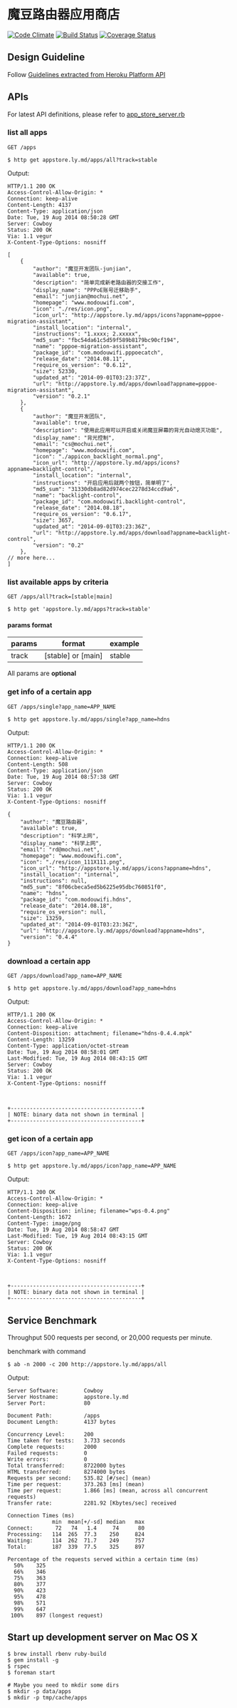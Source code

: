 # 魔豆路由器应用商店

[![Code Climate](https://codeclimate.com/github/modouwifi/appstore.ly.md/badges/gpa.svg)](https://codeclimate.com/github/modouwifi/appstore.ly.md)
[![Build Status](https://travis-ci.org/modouwifi/appstore.ly.md.svg?branch=master)](https://travis-ci.org/modouwifi/appstore.ly.md)
[![Coverage Status](https://coveralls.io/repos/modouwifi/appstore.ly.md/badge.png?branch=master)](https://coveralls.io/r/modouwifi/appstore.ly.md?branch=master)

## Design Guideline

Follow [Guidelines extracted from Heroku Platform API](https://github.com/interagent/http-api-design)

## APIs

For latest API definitions, please refer to [app_store_server.rb](https://github.com/modouwifi/appstore.ly.md/blob/master/app_store_server.rb)

### list all apps

`GET /apps`

    $ http get appstore.ly.md/apps/all?track=stable

Output:

```
HTTP/1.1 200 OK
Access-Control-Allow-Origin: *
Connection: keep-alive
Content-Length: 4137
Content-Type: application/json
Date: Tue, 19 Aug 2014 08:50:28 GMT
Server: Cowboy
Status: 200 OK
Via: 1.1 vegur
X-Content-Type-Options: nosniff

[
    {
        "author": "魔豆开发团队-junjian",
        "available": true,
        "description": "简单完成新老路由器的交接工作",
        "display_name": "PPPoE账号迁移助手",
        "email": "junjian@mochui.net",
        "homepage": "www.modouwifi.com",
        "icon": "./res/icon.png",
        "icon_url": "http://appstore.ly.md/apps/icons?appname=pppoe-migration-assistant",
        "install_location": "internal",
        "instructions": "1.xxxx; 2.xxxxx",
        "md5_sum": "fbc54da61c5d59f589b8179bc90cf194",
        "name": "pppoe-migration-assistant",
        "package_id": "com.modouwifi.pppoecatch",
        "release_date": "2014.08.11",
        "require_os_version": "0.6.12",
        "size": 52330,
        "updated_at": "2014-09-01T03:23:37Z",
        "url": "http://appstore.ly.md/apps/download?appname=pppoe-migration-assistant",
        "version": "0.2.1"
    },
    {
        "author": "魔豆开发团队",
        "available": true,
        "description": "使用此应用可以开启或关闭魔豆屏幕的背光自动熄灭功能",
        "display_name": "背光控制",
        "email": "cs@mochui.net",
        "homepage": "www.modouwifi.com",
        "icon": "./appicon_backlight_normal.png",
        "icon_url": "http://appstore.ly.md/apps/icons?appname=backlight-control",
        "install_location": "internal",
        "instructions": "开启应用后就两个按钮，简单明了",
        "md5_sum": "31330db8ad82d974cec2278d34ccd9a6",
        "name": "backlight-control",
        "package_id": "com.modouwifi.backlight-control",
        "release_date": "2014.08.18",
        "require_os_version": "0.6.17",
        "size": 3657,
        "updated_at": "2014-09-01T03:23:36Z",
        "url": "http://appstore.ly.md/apps/download?appname=backlight-control",
        "version": "0.2"
    },
// more here...
]
```

### list available apps by criteria

`GET /apps/all?track=[stable|main]`

    $ http get 'appstore.ly.md/apps?track=stable'

#### params format

| params                | format                    | example
| --------------------- | ------------------------- | --------
| track                 | [stable] or [main]        | stable

All params are __optional__

### get info of a certain app

`GET /apps/single?app_name=APP_NAME`

    $ http get appstore.ly.md/apps/single?app_name=hdns

Output:

```
HTTP/1.1 200 OK
Access-Control-Allow-Origin: *
Connection: keep-alive
Content-Length: 508
Content-Type: application/json
Date: Tue, 19 Aug 2014 08:57:38 GMT
Server: Cowboy
Status: 200 OK
Via: 1.1 vegur
X-Content-Type-Options: nosniff

{
    "author": "魔豆路由器",
    "available": true,
    "description": "科学上网",
    "display_name": "科学上网",
    "email": "rd@mochui.net",
    "homepage": "www.modouwifi.com",
    "icon": "./res/icon_111X111.png",
    "icon_url": "http://appstore.ly.md/apps/icons?appname=hdns",
    "install_location": "internal",
    "instructions": null,
    "md5_sum": "8f06cbeca5ed5b6225e95dbc760851f0",
    "name": "hdns",
    "package_id": "com.modouwifi.hdns",
    "release_date": "2014.08.18",
    "require_os_version": null,
    "size": 13259,
    "updated_at": "2014-09-01T03:23:36Z",
    "url": "http://appstore.ly.md/apps/download?appname=hdns",
    "version": "0.4.4"
}

```

### download a certain app

`GET /apps/download?app_name=APP_NAME`

    $ http get appstore.ly.md/apps/download?app_name=hdns

Output:

```
HTTP/1.1 200 OK
Access-Control-Allow-Origin: *
Connection: keep-alive
Content-Disposition: attachment; filename="hdns-0.4.4.mpk"
Content-Length: 13259
Content-Type: application/octet-stream
Date: Tue, 19 Aug 2014 08:58:01 GMT
Last-Modified: Tue, 19 Aug 2014 08:43:15 GMT
Server: Cowboy
Status: 200 OK
Via: 1.1 vegur
X-Content-Type-Options: nosniff



+-----------------------------------------+
| NOTE: binary data not shown in terminal |
+-----------------------------------------+

```

### get icon of a certain app

`GET /apps/icon?app_name=APP_NAME`

    $ http get appstore.ly.md/apps/icon?app_name=APP_NAME

Output:

```
HTTP/1.1 200 OK
Access-Control-Allow-Origin: *
Connection: keep-alive
Content-Disposition: inline; filename="wps-0.4.png"
Content-Length: 1672
Content-Type: image/png
Date: Tue, 19 Aug 2014 08:58:47 GMT
Last-Modified: Tue, 19 Aug 2014 08:43:15 GMT
Server: Cowboy
Status: 200 OK
Via: 1.1 vegur
X-Content-Type-Options: nosniff



+-----------------------------------------+
| NOTE: binary data not shown in terminal |
+-----------------------------------------+

```

## Service Benchmark

Throughput 500 requests per second, or 20,000 requests per minute.

benchmark with command

    $ ab -n 2000 -c 200 http://appstore.ly.md/apps/all

Output:

```
Server Software:        Cowboy
Server Hostname:        appstore.ly.md
Server Port:            80

Document Path:          /apps
Document Length:        4137 bytes

Concurrency Level:      200
Time taken for tests:   3.733 seconds
Complete requests:      2000
Failed requests:        0
Write errors:           0
Total transferred:      8722000 bytes
HTML transferred:       8274000 bytes
Requests per second:    535.82 [#/sec] (mean)
Time per request:       373.263 [ms] (mean)
Time per request:       1.866 [ms] (mean, across all concurrent requests)
Transfer rate:          2281.92 [Kbytes/sec] received

Connection Times (ms)
              min  mean[+/-sd] median   max
Connect:       72   74   1.4     74      80
Processing:   114  265  77.3    250     824
Waiting:      114  262  71.7    249     757
Total:        187  339  77.5    325     897

Percentage of the requests served within a certain time (ms)
  50%    325
  66%    346
  75%    363
  80%    377
  90%    423
  95%    478
  98%    571
  99%    647
 100%    897 (longest request)
```

## Start up development server on Mac OS X

```
$ brew install rbenv ruby-build
$ gem install -g
$ rspec
$ foreman start

# Maybe you need to mkdir some dirs
$ mkdir -p data/apps
$ mkdir -p tmp/cache/apps
```



